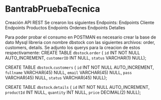 # BantrabPruebaTecnica
Creación API REST
Se crearon los siguientes Endpoints:
Endpoints Cliente
Endpoints Productos
Endpoints Ordenes
Endpoints Detalles

Para poder probar el consumo en POSTMAN es necesario crear la base de dato Mysql libreria con nombre dbstock con las siguientes archivos:
order, customers, details. Se adjunto los querys para la creacion de estos respectivamente:
CREATE TABLE `dbstock`.`order` (
  `id` INT NOT NULL AUTO_INCREMENT,
  `customerID` INT NULL,
  `status` VARCHAR(1) NULL);

  CREATE TABLE `dbstock`.`customers` (
  `id` INT NOT NULL AUTO_INCREMENT,
  `fullname` VARCHAR(45) NULL,
  `email` VARCHAR(45) NULL,
  `pass` VARCHAR(45) NULL,
   `status` VARCHAR(45) NULL);

  CREATE TABLE `dbstock`.`details` (
  `id` INT NOT NULL AUTO_INCREMENT,
  `productId` INT NULL,
   `quantity` INT NULL,
  `price` DECIMAL(2) NULL);
